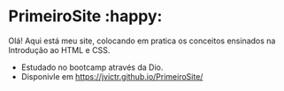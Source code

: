 # PrimeiroSite :happy:
Olá! Aqui está meu site, colocando em pratica os conceitos ensinados na Introdução ao HTML e CSS. 
- Estudado no bootcamp através da Dio.
- Disponivle em https://jvictr.github.io/PrimeiroSite/
